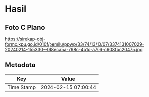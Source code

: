 # Hasil

## Foto C Plano

https://sirekap-obj-formc.kpu.go.id/010f/pemilu/ppwp/33/74/13/10/07/3374131007029-20240214-155330--018eca5a-798c-4b1c-a706-c608fbc20475.jpg


## Metadata

| Key        | Value               |
| ---------- | ------------------- |
| Time Stamp | 2024-02-15 07:00:44 |




